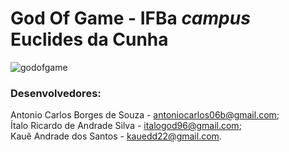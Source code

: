 # God Of Game - IFBa _campus_ Euclides da Cunha

![godofgame](https://i.imgur.com/imE1Myd.png)

### Desenvolvedores: 

Antonio Carlos Borges de Souza - antoniocarlos06b@gmail.com; </br>
Ítalo Ricardo de Andrade Silva - italogod96@gmail.com; </br>
Kauê Andrade dos Santos - kauedd22@gmail.com.

